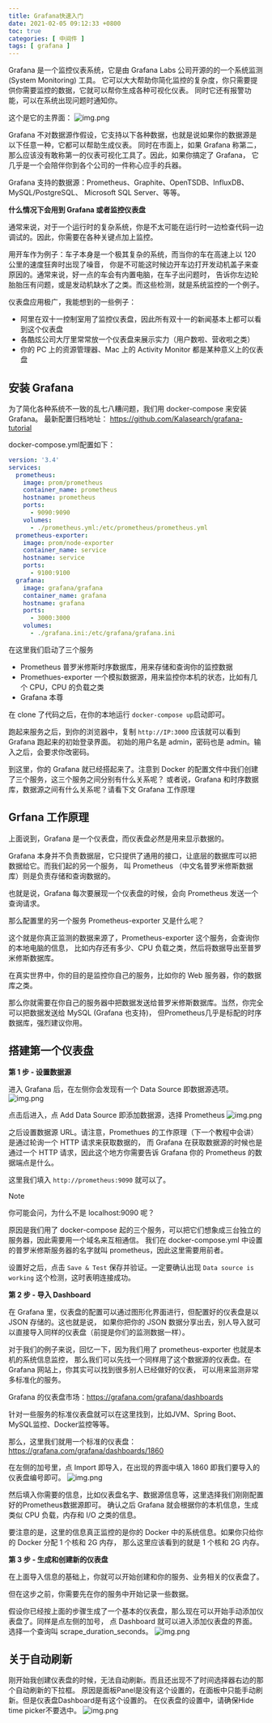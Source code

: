 ```yaml
---
title: Grafana快速入门
date: 2021-02-05 09:12:33 +0800
toc: true
categories: [ 中间件 ]
tags: [ grafana ]
---
```


Grafana 是一个监控仪表系统，它是由 Grafana Labs 公司开源的的一个系统监测 (System Monitoring) 工具。
它可以大大帮助你简化监控的复杂度，你只需要提供你需要监控的数据，它就可以帮你生成各种可视化仪表。
同时它还有报警功能，可以在系统出现问题时通知你。

这个是它的主界面：
![img.png](https://xnstatic-1253397658.file.myqcloud.com/20230715-01.png)

Grafana 不对数据源作假设，它支持以下各种数据，也就是说如果你的数据源是以下任意一种，它都可以帮助生成仪表。
同时在市面上，如果 Grafana 称第二，那么应该没有敢称第一的仪表可视化工具了。因此，如果你搞定了 Grafana，
它几乎是一个会陪伴你到各个公司的一件称心应手的兵器。

Grafana 支持的数据源：Prometheus、Graphite、OpenTSDB、InfluxDB、MySQL/PostgreSQL、
Microsoft SQL Server、等等。

<!-- more -->

**什么情况下会用到 Grafana 或者监控仪表盘**

通常来说，对于一个运行时的复杂系统，你是不太可能在运行时一边检查代码一边调试的。因此，你需要在各种关键点加上监控。

用开车作为例子：车子本身是一个极其复杂的系统，而当你的车在高速上以 120 公里的速度狂奔时出现了噪音，
你是不可能这时候边开车边打开发动机盖子来查原因的。通常来说，好一点的车会有内置电脑，在车子出问题时，
告诉你左边轮胎胎压有问题，或是发动机缺水了之类。而这些检测，就是系统监控的一个例子。

仪表盘应用极广，我能想到的一些例子：

* 阿里在双十一控制室用了监控仪表盘，因此所有双十一的新闻基本上都可以看到这个仪表盘
* 各酷炫公司大厅里常常放一个仪表盘来展示实力（用户数啦、营收啦之类）
* 你的 PC 上的资源管理器、Mac 上的 Activity Monitor 都是某种意义上的仪表盘

## 安装 Grafana
为了简化各种系统不一致的乱七八糟问题，我们用 docker-compose 来安装 Grafana。
最新配置归档地址： <https://github.com/Kalasearch/grafana-tutorial>

docker-compose.yml配置如下：
```yaml
version: '3.4'
services:
  prometheus:
    image: prom/prometheus
    container_name: prometheus
    hostname: prometheus
    ports:
      - 9090:9090
    volumes:
      - ./prometheus.yml:/etc/prometheus/prometheus.yml
  prometheus-exporter:
    image: prom/node-exporter
    container_name: service
    hostname: service
    ports:
      - 9100:9100
  grafana:
    image: grafana/grafana
    container_name: grafana
    hostname: grafana
    ports:
      - 3000:3000
    volumes:  
      - ./grafana.ini:/etc/grafana/grafana.ini
```

在这里我们启动了三个服务

* Prometheus 普罗米修斯时序数据库，用来存储和查询你的监控数据
* Promethues-exporter 一个模拟数据源，用来监控你本机的状态，比如有几个 CPU，CPU 的负载之类
* Grafana 本尊

在 clone 了代码之后，在你的本地运行 `docker-compose up`启动即可。

跑起来服务之后，到你的浏览器中，复制 `http://IP:3000` 应该就可以看到 Grafana 跑起来的初始登录界面。
初始的用户名是 admin，密码也是 admin。输入之后，会要求你改密码。

到这里，你的 Grafana 就已经搭起来了。注意到 Docker 的配置文件中我们创建了三个服务，这三个服务之间分别有什么关系呢？
或者说，Grafana 和时序数据库，数据源之间有什么关系呢？请看下文 Grafana 工作原理

## Grfana 工作原理

上面说到，Grafana 是一个仪表盘，而仪表盘必然是用来显示数据的。

Grafana 本身并不负责数据层，它只提供了通用的接口，让底层的数据库可以把数据给它。而我们起的另一个服务，
叫 Prometheus （中文名普罗米修斯数据库）则是负责存储和查询数据的。

也就是说，Grafana 每次要展现一个仪表盘的时候，会向 Prometheus 发送一个查询请求。

那么配置里的另一个服务 Prometheus-exporter 又是什么呢？

这个就是你真正监测的数据来源了，Prometheus-exporter 这个服务，会查询你的本地电脑的信息，
比如内存还有多少、CPU 负载之类，然后将数据导出至普罗米修斯数据库。

在真实世界中，你的目的是监控你自己的服务，比如你的 Web 服务器，你的数据库之类。

那么你就需要在你自己的服务器中把数据发送给普罗米修斯数据库。当然，你完全可以把数据发送给 MySQL (Grafana 也支持)，
但Prometheus几乎是标配的时序数据库，强烈建议你用。

## 搭建第一个仪表盘
**第 1 步 - 设置数据源**

进入 Grafana 后，在左侧你会发现有一个 Data Source 即数据源选项。
![img.png](https://xnstatic-1253397658.file.myqcloud.com/20230715-02.png)

点击后进入，点 Add Data Source 即添加数据源，选择 Prometheus
![img.png](https://xnstatic-1253397658.file.myqcloud.com/20230715-03.png)

之后设置数据源 URL。请注意，Promethues 的工作原理（下一个教程中会讲）是通过轮询一个 HTTP 请求来获取数据的，
而 Grafana 在获取数据源的时候也是通过一个 HTTP 请求，因此这个地方你需要告诉 Grafana 你的 Prometheus 的数据端点是什么。

这里我们填入 `http://prometheus:9090` 就可以了。

> [!NOTE]
> 你可能会问，为什么不是 localhost:9090 呢？
> 
> 原因是我们用了 docker-compose 起的三个服务，可以把它们想象成三台独立的服务器，因此需要用一个域名来互相通信。
> 我们在 docker-compose.yml 中设置的普罗米修斯服务器的名字就叫 prometheus，因此这里需要用前者。

设置好之后，点击 `Save & Test` 保存并验证。一定要确认出现 `Data source is working` 这个检测，这时表明连接成功。

**第 2 步 - 导入 Dashboard**

在 Grafana 里，仪表盘的配置可以通过图形化界面进行，但配置好的仪表盘是以 JSON 存储的。这也就是说，
如果你把你的 JSON 数据分享出去，别人导入就可以直接导入同样的仪表盘（前提是你们的监测数据一样）。

对于我们的例子来说，回忆一下，因为我们用了 prometheus-exporter 也就是本机的系统信息监控，
那么我们可以先找一个同样用了这个数据源的仪表盘。在 Grafana 网站上，你其实可以找到很多别人已经做好的仪表，
可以用来监测非常多标准化的服务。

Grafana 的仪表盘市场：<https://grafana.com/grafana/dashboards>

针对一些服务的标准仪表盘就可以在这里找到，比如JVM、Spring Boot、MySQL监控、Docker监控等等。

那么，这里我们就用一个标准的仪表盘：https://grafana.com/grafana/dashboards/1860

在左侧的加号里，点 Import 即导入，在出现的界面中填入 1860 即我们要导入的仪表盘编号即可。
![img.png](https://xnstatic-1253397658.file.myqcloud.com/20230715-04.png)

然后填入你需要的信息，比如仪表盘名字、数据源信息等，这里选择我们刚刚配置好的Prometheus数据源即可。
确认之后 Grafana 就会根据你的本机信息，生成类似 CPU 负载，内存和 I/O 之类的信息。

要注意的是，这里的信息真正监控的是你的 Docker 中的系统信息。如果你只给你的 Docker 分配 1 个核和 2G 内存，
那么这里应该看到的就是 1 个核和 2G 内存。

**第 3 步 - 生成和创建新的仪表盘**

在上面导入信息的基础上，你就可以开始创建和你的服务、业务相关的仪表盘了。

但在这步之前，你需要先在你的服务中开始记录一些数据。

假设你已经按上面的步骤生成了一个基本的仪表盘，那么现在可以开始手动添加仪表盘了。同样是点左侧的加号，
点 Dashboard 就可以进入添加仪表盘的界面。选择一个查询叫 scrape_duration_seconds。
![img.png](https://xnstatic-1253397658.file.myqcloud.com/20230715-05.png)

## 关于自动刷新
刚开始我创建仪表盘的时候，无法自动刷新。而且还出现不了时间选择器右边的那个自动刷新的下拉框。
原因是面板Panel是没有这个设置的，在面板中只能手动刷新。但是仪表盘Dashboard是有这个设置的。
在仪表盘的设置中，请确保Hide time picker不要选中。
![img.png](https://xnstatic-1253397658.file.myqcloud.com/20230715-06.png)

